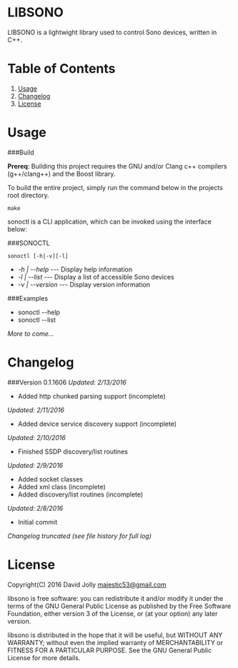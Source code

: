 LIBSONO
=======

LIBSONO is a lightwight library used to control Sono devices, written in C++.

Table of Contents
===============

1. [Usage](https://github.com/majestic53/libsono#usage)
2. [Changelog](https://github.com/majestic53/libsono#changelog)
3. [License](https://github.com/majestic53/libsono#license)

Usage
=====

###Build

__Prereq__: Building this project requires the GNU and/or Clang c++ compilers (g++/clang++) and the Boost library.

To build the entire project, simply run the command below in the projects root directory.

```
make
```

sonoctl is a CLI application, which can be invoked using the interface below:

###SONOCTL

```
sonoctl [-h|-v][-l]
```

* _-h | --help_			--- Display help information
* _-l | --list_			--- Display a list of accessible Sono devices
* _-v | --version_ 		--- Display version information

###Examples

* sonoctl --help
* sonoctl --list

*More to come...*

Changelog
=========

###Version 0.1.1606
*Updated: 2/13/2016*

* Added http chunked parsing support (incomplete)

*Updated: 2/11/2016*

* Added device service discovery support (incomplete)

*Updated: 2/10/2016*

* Finished SSDP discovery/list routines

*Updated: 2/9/2016*

* Added socket classes
* Added xml class (incomplete)
* Added discovery/list routines (incomplete)

*Updated: 2/8/2016*

* Initial commit

*Changelog truncated (see file history for full log)*

License
======

Copyright(C) 2016 David Jolly <majestic53@gmail.com>

libsono is free software: you can redistribute it and/or modify
it under the terms of the GNU General Public License as published by
the Free Software Foundation, either version 3 of the License, or
(at your option) any later version.

libsono is distributed in the hope that it will be useful,
but WITHOUT ANY WARRANTY; without even the implied warranty of
MERCHANTABILITY or FITNESS FOR A PARTICULAR PURPOSE.  See the
GNU General Public License for more details.
